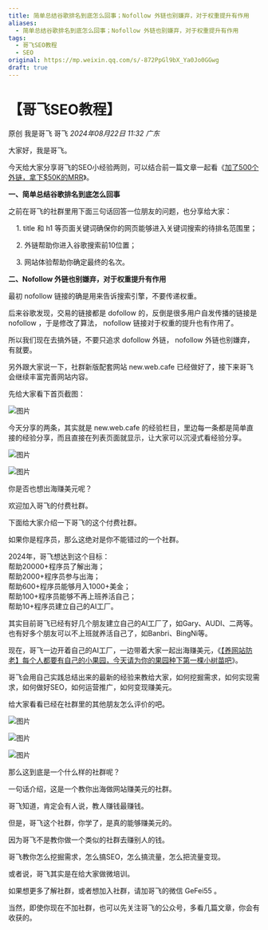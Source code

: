 ```yaml
---
title: 简单总结谷歌排名到底怎么回事；Nofollow 外链也别嫌弃，对于权重提升有作用
aliases:
  - 简单总结谷歌排名到底怎么回事；Nofollow 外链也别嫌弃，对于权重提升有作用
tags:
  - 哥飞SEO教程
  - SEO
original: https://mp.weixin.qq.com/s/-872PpGl9bX_Ya0Jo0GGwg
draft: true
---
```

# 【哥飞SEO教程】

原创 我是哥飞 哥飞 _2024年08月22日 11:32_ _广东_

大家好，我是哥飞。

  

今天给大家分享哥飞的SEO小经验两则，可以结合前一篇文章一起看《[加了500个外链，拿下$50K的MRR](http://mp.weixin.qq.com/s?__biz=MjM5OTIzMzYyMA==&mid=2650083562&idx=1&sn=53ceecbc9de370e5f0b499523f202e75&chksm=bf3f21d18848a8c7d6697ffede11031eb815ecf3a1b48fdc609ecc87fe623569f05cbc507364&scene=21#wechat_redirect)》。

  

**一、简单总结谷歌排名到底怎么回事**

  

之前在哥飞的社群里用下面三句话回答一位朋友的问题，也分享给大家：

    1. title 和 h1 等页面关键词确保你的网页能够进入关键词搜索的待排名范围里；

    2. 外链帮助你进入谷歌搜索前10位置；

    3. 网站体验帮助你确定最终的名次。

  

**二、Nofollow 外链也别嫌弃，对于权重提升有作用**

  

最初 nofollow 链接的确是用来告诉搜索引擎，不要传递权重。

  

后来谷歌发现，交易的链接都是 dofollow 的，反倒是很多用户自发传播的链接是 nofollow ，于是修改了算法， nofollow 链接对于权重的提升也有作用了。

  

所以我们现在去搞外链，不要只追求 dofollow 外链， nofollow 外链也别嫌弃，有就要。

  

另外跟大家说一下，社群新版配套网站 new.web.cafe 已经做好了，接下来哥飞会继续丰富完善网站内容。

  

先给大家看下首页截图：

![图片](https://mmbiz.qpic.cn/sz_mmbiz_png/LBrX00GQeicusJaloQOVnscwrKWUSSkQblpE5gEYt0zbJqNyBCeeCvw0t7ibmicgrMyPUJ4u4vMsqYz0zbJIBp9HQ/640?wx_fmt=png&from=appmsg&tp=webp&wxfrom=5&wx_lazy=1&wx_co=1)

  

今天分享的两条，其实就是 new.web.cafe 的经验栏目，里边每一条都是简单直接的经验分享，而且直接在列表页面就显示，让大家可以沉浸式看经验分享。

![图片](https://mmbiz.qpic.cn/sz_mmbiz_png/LBrX00GQeicusJaloQOVnscwrKWUSSkQbmIQdYOibqibutdnbI94wiaGmibfGVl5ZcM50qxz7ZqZywoTZ3XmXeVPDeQ/640?wx_fmt=png&tp=webp&wxfrom=5&wx_lazy=1&wx_co=1)

![图片](https://mmbiz.qpic.cn/sz_mmbiz_png/LBrX00GQeicusJaloQOVnscwrKWUSSkQbDM2icV0Hz1qW6wnKV6VwstWLF6jf5c97sNBDrq1N0zMIECCg1x09DuA/640?wx_fmt=png&tp=webp&wxfrom=5&wx_lazy=1&wx_co=1)

  

你是否也想出海赚美元呢？

  

欢迎加入哥飞的付费社群。  

  

下面给大家介绍一下哥飞的这个付费社群。

如果你是程序员，那么这绝对是你不能错过的一个社群。  

2024年，哥飞想达到这个目标：  
帮助20000+程序员了解出海；  
帮助2000+程序员参与出海；  
帮助600+程序员能够月入1000+美金；  
帮助100+程序员能够不再上班养活自己；  
帮助10+程序员建立自己的AI工厂。

其实目前哥飞已经有好几个朋友建立自己的AI工厂了，如Gary、AUDI、二两等。也有好多个朋友可以不上班就养活自己了，如Banbri、BingNi等。  

  

现在，哥飞一边开着自己的AI工厂，一边带着大家一起出海赚美元，《[【养网站防老】每个人都要有自己的小果园，今天请为你的果园种下第一棵小树苗吧](http://mp.weixin.qq.com/s?__biz=MjM5OTIzMzYyMA==&mid=2650082415&idx=1&sn=8b725d7238143cdf7b0992b6f7835b57&chksm=bf3f3d548848b442dafc0a5fa379cf90be1749a82d62c2371d2140fed2cc5bbc86e3430e2d6f&scene=21#wechat_redirect)》。

  

哥飞会用自己实践总结出来的最新的经验来教给大家，如何挖掘需求，如何实现需求，如何做好SEO，如何运营推广，如何变现赚美元。  

  

给大家看看已经在社群里的其他朋友怎么评价的吧。

![图片](https://mmbiz.qpic.cn/sz_mmbiz_jpg/LBrX00GQeictfJNjePhchkZYLuBwKPcJl2yZPhaRV7VWHg1Fe9tIs05v9QTFBq1oCZjVn9qB08LszWxrFibHHeMQ/640?wx_fmt=other&wxfrom=5&wx_lazy=1&wx_co=1&tp=webp)

![图片](https://mmbiz.qpic.cn/sz_mmbiz_jpg/LBrX00GQeicsc3DNibdfcSLWyEGZBZSXSUbPuaibAobt9LPMO3wygibBF21OuH0mCYZU6Hn3qgz5Zvxml98F9dKnrQ/640?wx_fmt=other&wxfrom=5&wx_lazy=1&wx_co=1&tp=webp)

  

![图片](https://mmbiz.qpic.cn/sz_mmbiz_jpg/LBrX00GQeicu0ohJ2AspibworASbayGLjNicts7f15fE789SLz4EI2yZgzHicU6KCsqDNVgkpOwdulS8sGWaSXSRVg/640?wx_fmt=other&wxfrom=5&wx_lazy=1&wx_co=1&tp=webp)

  
那么这到底是一个什么样的社群呢？  

  

一句话介绍，这是一个教你出海做网站赚美元的社群。  

  

哥飞知道，肯定会有人说，教人赚钱最赚钱。  

  

但是，哥飞这个社群，你学了，是真的能够赚美元的。

  

因为哥飞不是教你做一个类似的社群去赚别人的钱。  

  

哥飞教你怎么挖掘需求，怎么搞SEO，怎么搞流量，怎么把流量变现。

  

或者说，哥飞其实是在给大家做微培训。

  

如果想更多了解社群，或者想加入社群，请加哥飞的微信 GeFei55 。  

  

当然，即使你现在不加社群，也可以先关注哥飞的公众号，多看几篇文章，你会有收获的。  

  
